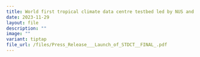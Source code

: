 ```yaml
---
title: World first tropical climate data centre testbed led by NUS and NTU
date: 2023-11-29
layout: file
description: ""
image: ""
variant: tiptap
file_url: /files/Press_Release___Launch_of_STDCT__FINAL_.pdf
---
```

